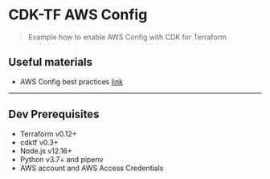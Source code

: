 # CDK-TF AWS Config
> Example how to enable AWS Config with CDK for Terraform

## Useful materials
* AWS Config best practices [link](https://aws.amazon.com/blogs/mt/aws-config-best-practices/)


---
## Dev Prerequisites
* Terraform v0.12+
* cdktf v0.3+
* Node.js v12.16+
* Python v3.7+ and pipenv
* AWS account and AWS Access Credentials